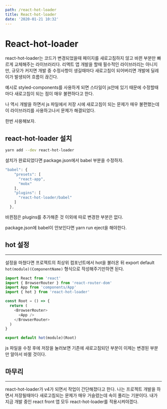 ```yaml
---
path: /react-hot-loader
title: React-hot-loader
date: '2020-01-21 10:32'
---
```


# React-hot-loader

react-hot-loader는 코드가 변경되었을때 페이지를 새로고침하지 않고 바뀐 부분만 빠르게 교체해주는 라이브러리다. 리액트 앱 개발을 할때 필수적인 라이브러리는 아니지만, 규모가 커지면 개발 중 수정사항이 생길때마다 새로고침이 되어버리면 개발에 딜레이가 발생되어 흐름이 끊긴다.

예시로 styled-components를 사용하게 되면 스타일이 js안에 있기 때문에 수정할때마다 새로고침이 되는 점이 매우 불편하다고 한다.

나 역시 개발을 하면서 js 파일에서 저장 시에 새로고침이 되는 문제가 매우 불편했는데 이 라이브러리를 사용하고나서 문제가 해결되었다.

한번 사용해보자.

## react-hot-loader 설치

```bash
yarn add --dev react-hot-loader
```

설치가 완료되었다면 package.json에서 babel 부분을 수정하자.

```js
"babel": {
    "presets": [
      "react-app",
      "mobx"
    ],
    "plugins": [
      "react-hot-loader/babel"
    ]
  },
```

바뀐점은 plugins를 추가해준 것 이외에 따로 변경한 부분은 없다.

package.json에 babel이 안보인다면 yarn run eject을 해야한다.

## hot 설정

---

설정을 마쳤다면 프로젝트의 최상위 컴포넌트에서 hot을 불러온 뒤 export default `hot(module)(ComponentName)` 형식으로 작성해주기만하면 된다.

```js
import React from 'react'
import { BrowserRouter } from 'react-router-dom'
import App from 'components/App'
import { hot } from 'react-hot-loader'

const Root = () => {
  return (
    <BrowserRouter>
      <App />
    </BrowserRouter>
  )
}

export default hot(module)(Root)
```

js 파일을 수정 후에 저장을 눌러보면 기존에 새로고침되던 부분이 이제는 변경된 부분만 알아서 바뀔 것이다.

## 마무리

---

react-hot-loader가 v4가 되면서 작업이 간단해졌다고 한다. 나는 프로젝트 개발을 하면서 저장될때마다 새로고침되는 문제가 매우 거슬렸는데 속이 풀리는 기분이다. 내가 지금 개발 중인 react front 앱 모두 react-hot-loader를 적용시켜야겠다.
